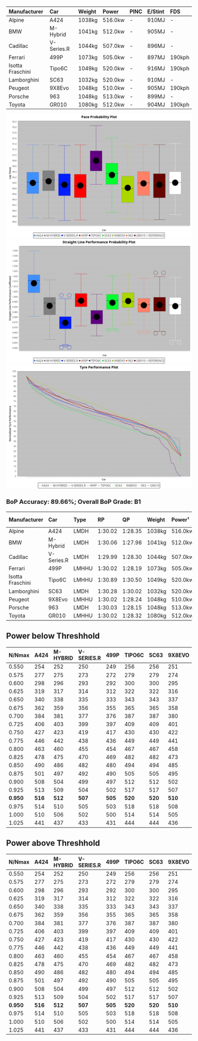| Manufacturer     | Car        | Weight | Power   | PINC    | E/Stint | FDS     |
|:-|:-|:-|:-|:-|:-|:-|
| Alpine           | A424       | 1038kg | 516.0kw |    -    | 910MJ   |    -    |
| BMW              | M-Hybrid   | 1041kg | 512.0kw |    -    | 905MJ   |    -    |
| Cadillac         | V-Series.R | 1044kg | 507.0kw |    -    | 896MJ   |    -    |
| Ferrari          | 499P       | 1073kg | 505.0kw |    -    | 897MJ   | 190kph  |
| Isotta Fraschini | Tipo6C     | 1049kg | 520.0kw |    -    | 916MJ   | 190kph  |
| Lamborghini      | SC63       | 1032kg | 520.0kw |    -    | 910MJ   |    -    |
| Peugeot          | 9X8Evo     | 1048kg | 510.0kw |    -    | 905MJ   | 190kph  |
| Porsche          | 963        | 1048kg | 513.0kw |    -    | 899MJ   |    -    |
| Toyota           | GR010      | 1080kg | 512.0kw |    -    | 904MJ   | 190kph  |

![PACECHART](./IMG/ACOMETHOD.png)
![STRAIGHTLINEPERFORMANCECHART](./IMG/ACOMETHOD_sp.png)
![TYREPERFORMANCECHART](./IMG/ACOMETHOD_tw.png)

### BoP Accuracy: 89.66%; Overall BoP Grade: B1
| Manufacturer     | Car        | Type  | RP      | QP      | Weight | Power¹  | Threshhold | PINC    | Power²   | E/Stint | AVG Vmax  | FDS     | RDLC | L/Stint | BOP-Grade | Model Accuracy | Model Points | Match%  | SimDiff |
|:-|:-|:-|:-|:-|:-|:-|:-|:-|:-|:-|:-|:-|:-|:-|:-|:-|:-|:-|:-|
| Alpine           | A424       | LMDH  | 1:30.02 | 1:28.35 | 1038kg | 516.0kw | 210.0kph   |    -    | 516.00kw |  910MJ  | 326.28kph |    -    | 1.01 | 40      | ~A1       | 86.43%         | 618          | 98.36%  | #       |
| BMW              | M-Hybrid   | LMDH  | 1:30.06 | 1:27.98 | 1041kg | 512.0kw | 210.0kph   |    -    | 512.00kw |  905MJ  | 322.03kph |    -    | 1.01 | 40      | +A2       | 93.77%         | 1672         | 92.66%  | #       |
| Cadillac         | V-Series.R | LMDH  | 1:29.99 | 1:28.30 | 1044kg | 507.0kw | 210.0kph   |    -    | 507.00kw |  896MJ  | 317.40kph |    -    | 1.01 | 40      | ~A1       | 83.12%         | 1921         | 100.00% | ±2.67s  |
| Ferrari          | 499P       | LMHHU | 1:30.02 | 1:28.19 | 1073kg | 505.0kw | 210.0kph   |    -    | 505.00kw |  897MJ  | 320.06kph | 190kph  | 1.02 | 40      | ~A1       | 69.49%         | 1950         | 100.00% | ±2.06s  |
| Isotta Fraschini | Tipo6C     | LMHHU | 1:30.89 | 1:30.50 | 1049kg | 520.0kw | 210.0kph   |    -    | 520.00kw |  916MJ  | 320.79kph | 190kph  | 1.06 | 40      | +Ω1       | 73.56%         | 64           | 27.90%  | #       |
| Lamborghini      | SC63       | LMDH  | 1:30.28 | 1:30.02 | 1032kg | 520.0kw | 210.0kph   |    -    | 520.00kw |  910MJ  | 323.80kph |    -    | 1.05 | 40      | +B1       | 95.82%         | 459          | 88.03%  | #       |
| Peugeot          | 9X8Evo     | LMHHU | 1:30.02 | 1:28.24 | 1048kg | 510.0kw | 210.0kph   |    -    | 510.00kw |  905MJ  | 322.22kph | 190kph  | 1.00 | 40      | ~A1       | 66.97%         | 221          | 100.00% | #       |
| Porsche          | 963        | LMDH  | 1:30.03 | 1:28.15 | 1048kg | 513.0kw | 210.0kph   |    -    | 513.00kw |  899MJ  | 321.45kph |    -    | 1.01 | 40      | ~A1       | 81.02%         | 5243         | 100.00% | ±2.08s  |
| Toyota           | GR010      | LMHHU | 1:30.02 | 1:28.32 | 1080kg | 512.0kw | 210.0kph   |    -    | 512.00kw |  904MJ  | 319.57kph | 190kph  | 1.01 | 40      | ~A1       | 73.70%         | 2701         | 100.00% | ±1.77s  |

## Power below Threshhold
| N/Nmax    | A424    | M-HYBRID | V-SERIES.R | 499P    | TIPO6C  | SC63    | 9X8EVO  | 963     | GR010   |
|:-|:-|:-|:-|:-|:-|:-|:-|:-|:-|
|  0.550    |  254    |  252     |  250       |  249    |  256    |  256    |  251    |  253    |  252    |
|  0.575    |  277    |  275     |  273       |  272    |  279    |  279    |  274    |  276    |  275    |
|  0.600    |  298    |  296     |  293       |  292    |  300    |  300    |  295    |  296    |  296    |
|  0.625    |  319    |  317     |  314       |  312    |  322    |  322    |  316    |  317    |  317    |
|  0.650    |  340    |  338     |  335       |  333    |  343    |  343    |  337    |  338    |  338    |
|  0.675    |  362    |  359     |  356       |  355    |  365    |  365    |  358    |  360    |  359    |
|  0.700    |  384    |  381     |  377       |  376    |  387    |  387    |  380    |  382    |  381    |
|  0.725    |  406    |  403     |  399       |  397    |  409    |  409    |  401    |  403    |  403    |
|  0.750    |  427    |  423     |  419       |  417    |  430    |  430    |  422    |  424    |  423    |
|  0.775    |  446    |  442     |  438       |  436    |  449    |  449    |  441    |  443    |  442    |
|  0.800    |  463    |  460     |  455       |  454    |  467    |  467    |  458    |  461    |  460    |
|  0.825    |  478    |  475     |  470       |  469    |  482    |  482    |  473    |  476    |  475    |
|  0.850    |  490    |  486     |  482       |  480    |  494    |  494    |  485    |  487    |  486    |
|  0.875    |  501    |  497     |  492       |  490    |  505    |  505    |  495    |  498    |  497    |
|  0.900    |  508    |  504     |  499       |  497    |  512    |  512    |  502    |  505    |  504    |
|  0.925    |  513    |  509     |  504       |  502    |  517    |  517    |  507    |  510    |  509    |
| **0.950** | **516** | **512**  | **507**    | **505** | **520** | **520** | **510** | **513** | **512** |
|  0.975    |  514    |  510     |  505       |  503    |  518    |  518    |  508    |  511    |  510    |
|  1.000    |  510    |  506     |  502       |  500    |  514    |  514    |  505    |  507    |  506    |
|  1.025    |  441    |  437     |  433       |  431    |  444    |  444    |  436    |  438    |  437    |

## Power above Threshhold
| N/Nmax    | A424    | M-HYBRID | V-SERIES.R | 499P    | TIPO6C  | SC63    | 9X8EVO  | 963     | GR010   |
|:-|:-|:-|:-|:-|:-|:-|:-|:-|:-|
|  0.550    |  254    |  252     |  250       |  249    |  256    |  256    |  251    |  253    |  252    |
|  0.575    |  277    |  275     |  273       |  272    |  279    |  279    |  274    |  276    |  275    |
|  0.600    |  298    |  296     |  293       |  292    |  300    |  300    |  295    |  296    |  296    |
|  0.625    |  319    |  317     |  314       |  312    |  322    |  322    |  316    |  317    |  317    |
|  0.650    |  340    |  338     |  335       |  333    |  343    |  343    |  337    |  338    |  338    |
|  0.675    |  362    |  359     |  356       |  355    |  365    |  365    |  358    |  360    |  359    |
|  0.700    |  384    |  381     |  377       |  376    |  387    |  387    |  380    |  382    |  381    |
|  0.725    |  406    |  403     |  399       |  397    |  409    |  409    |  401    |  403    |  403    |
|  0.750    |  427    |  423     |  419       |  417    |  430    |  430    |  422    |  424    |  423    |
|  0.775    |  446    |  442     |  438       |  436    |  449    |  449    |  441    |  443    |  442    |
|  0.800    |  463    |  460     |  455       |  454    |  467    |  467    |  458    |  461    |  460    |
|  0.825    |  478    |  475     |  470       |  469    |  482    |  482    |  473    |  476    |  475    |
|  0.850    |  490    |  486     |  482       |  480    |  494    |  494    |  485    |  487    |  486    |
|  0.875    |  501    |  497     |  492       |  490    |  505    |  505    |  495    |  498    |  497    |
|  0.900    |  508    |  504     |  499       |  497    |  512    |  512    |  502    |  505    |  504    |
|  0.925    |  513    |  509     |  504       |  502    |  517    |  517    |  507    |  510    |  509    |
| **0.950** | **516** | **512**  | **507**    | **505** | **520** | **520** | **510** | **513** | **512** |
|  0.975    |  514    |  510     |  505       |  503    |  518    |  518    |  508    |  511    |  510    |
|  1.000    |  510    |  506     |  502       |  500    |  514    |  514    |  505    |  507    |  506    |
|  1.025    |  441    |  437     |  433       |  431    |  444    |  444    |  436    |  438    |  437    |
